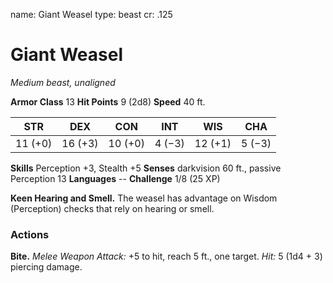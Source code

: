 name: Giant Weasel
type: beast
cr: .125

# Giant Weasel
_Medium beast, unaligned_

**Armor Class** 13
**Hit Points** 9 (2d8)
**Speed** 40 ft.

| STR     | DEX     | CON     | INT     | WIS     | CHA     |
|---------|---------|---------|---------|---------|---------|
| 11 (+0) | 16 (+3) | 10 (+0) | 4 (−3)  | 12 (+1) | 5 (−3)  |

**Skills** Perception +3, Stealth +5
**Senses** darkvision 60 ft., passive Perception 13
**Languages** --
**Challenge** 1/8 (25 XP)

**Keen Hearing and Smell.** The weasel has advantage on Wisdom (Perception) checks that rely on hearing or smell.

### Actions
**Bite.** _Melee Weapon Attack:_ +5 to hit, reach 5 ft., one target. _Hit:_ 5 (1d4 + 3) piercing damage.
